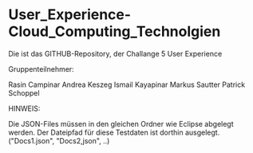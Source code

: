 # User_Experience-Cloud_Computing_Technolgien

Die ist das GITHUB-Repository, der Challange 5 User Experience

Gruppenteilnehmer:

Rasin Campinar
Andrea Keszeg
Ismail Kayapinar
Markus Sautter
Patrick Schoppel


HINWEIS:

Die JSON-Files müssen in den gleichen Ordner wie Eclipse abgelegt werden. Der Dateipfad für diese Testdaten ist dorthin ausgelegt. ("Docs1.json", "Docs2,json", ..)
